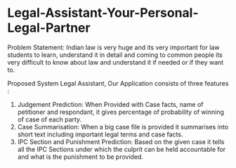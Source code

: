 # Legal-Assistant-Your-Personal-Legal-Partner
Problem Statement:
Indian law is very huge and its very important for law students to learn, understand it in detail and coming to common people its very difficult to know about law and understand it if needed or if they want to.

Proposed System
Legal Assistant, Our Application consists of
three features :
 
 1. Judgement Prediction: When Provided
 with Case facts, name of petitioner and
 respondant, it gives percentage of
 probability of winning of case of each
 party.
 2. Case Summarisation: When a big case file
 is provided it summarises into short text
 including important legal terms and case
 facts.
 3. IPC Section and Punishment Prediction:
 Based on the given case it tells all the IPC
 Sections under which the culprit can be held
 accountable for and what is the punishment
 to be provided.


